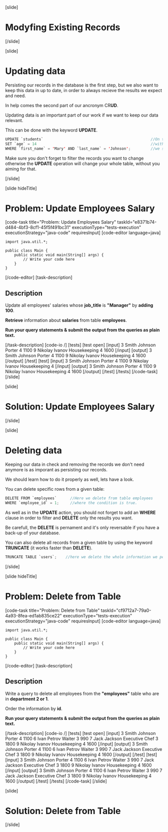 [slide]
# Modyfing Existing Records

[/slide]

[slide]
# Updating data

Persisting our records in the database is the first step, but we also want to keep this data in up to date, in order to always recieve the results we expect and need.

In help comes the second part of our ancronym CR**UD**.

Updating data is an important part of our work if we want to keep our data relevant.

This can be done with the keyword **UPDATE**. 

```java
UPDATE `students`                                                //On the first line we declare the operation 'UPDATE' and the choosen table
SET `age` = 14                                                   //with the keyword SET we choose the column/columns we want to change
WHERE `first_name` = 'Mary' AND `last_name` = 'Johnson';         //we should not forget to add 'WHERE' clause, otherwise we may change our whole table.
```

Make sure you don't forget to filter the records you want to change otherwise the **UPDATE** operation will change your whole table, without you aiming for that.

[/slide]

[slide hideTitle]
# Problem: Update Employees Salary
[code-task title="Problem: Update Employees Salary" taskId="e8371b74-d484-4bf3-8cf1-45f5f491bc31" executionType="tests-execution" executionStrategy="java-code" requiresInput]
[code-editor language=java]
```
import java.util.*;

public class Main {
    public static void main(String[] args) {
        // Write your code here
    }
}
```
[/code-editor]
[task-description]
## Description
Update all employees' salaries whose **job_title** is **"Manager"** by **adding 100**. 

**Retrieve** information about **salaries** from table **employees**.

**Run your query statements & submit the output from the queries as plain text.**


[/task-description]
[code-io /]
[tests]
[test open]
[input]
3
Smith
Johnson
Porter
4
1100
9
Nikolay
Ivanov
Housekeeping
4
1600
[/input]
[output]
3
Smith
Johnson
Porter
4
1100
9
Nikolay
Ivanov
Housekeeping
4
1600
[/output]
[/test]
[test]
[input]
3
Smith
Johnson
Porter
4
1100
9
Nikolay
Ivanov
Housekeeping
4
[/input]
[output]
3
Smith
Johnson
Porter
4
1100
9
Nikolay
Ivanov
Housekeeping
4
1600
[/output]
[/test]
[/tests]
[/code-task]
[/slide]

[slide]

# Solution: Update Employees Salary

[/slide]

[slide]

# Deleting data

Keeping our data in check and removing the records we don't need anymore is as imporant as persisting our records. 

We should learn how to do it properly as well, lets have a look.

You can delete specific rows from a given table:

```java
DELETE FROM `employees`      //Here we delete from table employees
WHERE `employee_id` = 1;	 //where the condition is true.
```

As well as in the **UPDATE** action, you should not forget to add an **WHERE** clause in order to filter and **DELETE** only the results you want. 

Be carefull, the **DELETE** is pernament and it's only reversable if you have a back-up of your database.

You can also delete all records from a given table by using the keyword **TRUNCATE** (it works faster than **DELETE**).

```java
TRUNCATE TABLE `users`;    //here we delete the whole information we persisted in the users table.
```

[/slide]

[slide hideTitle]
# Problem: Delete from Table
[code-task title="Problem: Delete from Table" taskId="cf9712a7-79a0-4a93-8fea-ed1ab835ce22" executionType="tests-execution" executionStrategy="java-code" requiresInput]
[code-editor language=java]
```
import java.util.*;

public class Main {
    public static void main(String[] args) {
        // Write your code here
    }
}
```
[/code-editor]
[task-description]
## Description

Write a query to delete all employees from the **"employees"** table who are in **department 2 or 1**.

 Order the information by **id**.

**Run your query statements & submit the output from the queries as plain text.**


[/task-description]
[code-io /]
[tests]
[test open]
[input]
3
Smith
Johnson
Porter
4
1100
6
Ivan
Petrov
Waiter
3
990
7
Jack
Jackson
Executive Chef
3
1800
9
Nikolay
Ivanov
Housekeeping
4
1600
[/input]
[output]
3
Smith
Johnson
Porter
4
1100
6
Ivan
Petrov
Waiter
3
990
7
Jack
Jackson
Executive Chef
3
1800
9
Nikolay
Ivanov
Housekeeping
4
1600
[/output]
[/test]
[test]
[input]
3
Smith
Johnson
Porter
4
1100
6
Ivan
Petrov
Waiter
3
990
7
Jack
Jackson
Executive Chef
3
1800
9
Nikolay
Ivanov
Housekeeping
4
1600
[/input]
[output]
3
Smith
Johnson
Porter
4
1100
6
Ivan
Petrov
Waiter
3
990
7
Jack
Jackson
Executive Chef
3
1800
9
Nikolay
Ivanov
Housekeeping
4
1600
[/output]
[/test]
[/tests]
[/code-task]
[/slide]

[slide]

# Solution: Delete from Table

[/slide]